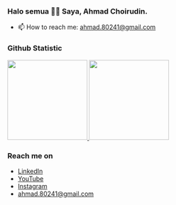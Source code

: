 ### Halo semua 👋🏻 Saya, Ahmad Choirudin.

<!--
**ahmad-chrdn/ahmad-chrdn** is a ✨ _special_ ✨ repository because its `README.md` (this file) appears on your GitHub profile.

Here are some ideas to get you started:

- 🔭 I’m currently working on ...
- 🌱 I’m currently learning ...
- 👯 I’m looking to collaborate on ...
- 🤔 I’m looking for help with ...
- 💬 Ask me about ...

- 😄 Pronouns: ...
- ⚡ Fun fact: ...
-->
- 📫 How to reach me: ahmad.80241@gmail.com

### Github Statistic
<p align="left">
<a href="https://github.com/ahmad-chrdn">
  <img height="180em" src="https://github-readme-stats-eight-theta.vercel.app/api?username=ahmad-chrdn&show_icons=true&theme=algolia&include_all_commits=true&count_private=true"/>
  <img height="180em" src="https://github-readme-stats-eight-theta.vercel.app/api/top-langs/?username=ahmad-chrdn&layout=compact&langs_count=8&theme=algolia"/>
</a>
</p>

### Reach me on
- <a href="https://www.linkedin.com/in/ahmad-choirudin/">LinkedIn</a>
- <a href="https://www.youtube.com/@ahmadchoirudin29">YouTube</a>
- <a href="https://www.instagram.com/ahmad.chrdn/">Instagram</a>
- ahmad.80241@gmail.com
